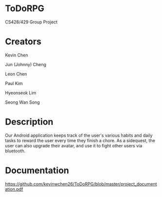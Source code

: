 ToDoRPG
=======

CS428/429 Group Project

Creators
=======

Kevin Chen

Jun (Johnny) Cheng

Leon Chen

Paul Kim

Hyeonseok Lim

Seong Wan Song 


Description
=======
Our Android application keeps track of the user's various habits and daily tasks to reward the user every time they finish a chore. As a sidequest, the user can also upgrade their avatar, and use it to fight other users via bluetooth. 

Documentation
=======
https://github.com/kevinwchen26/ToDoRPG/blob/master/project_documentation.pdf
